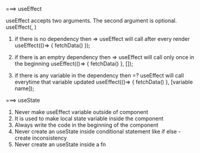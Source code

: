 ===> useEffect

useEffect accepts two arguments. The second argument is optional.
useEffect(<function>, <dependency>)


1. if there is no dependency then => useEffect will call after every render
 useEffect(()=> {
        fetchData()
    });

2. if there is an emptry dependency then => useEffect will call only once in the beginning 
 useEffect(()=> {
        fetchData()
    }, []);

3. if there is any variable in the dependency then =? useEffect will call everytime that variable updated
 useEffect(()=> {
        fetchData()
    }, [variable name]);


===> useState
1. Never make useEffect variable outside of component
2. It is used to make local state variable inside the component
3. Always write the code in the beginning of the component
4. Never create an useState inside conditional statement like if else - create inconsistency 
5. Never create an useState inside a fn

